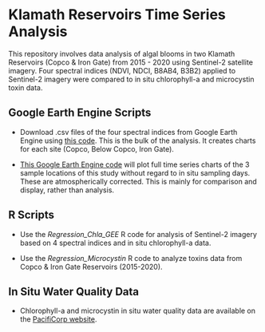 # Klamath Reservoirs Time Series Analysis 
This repository involves data analysis of algal blooms in two Klamath Reservoirs (Copco & Iron Gate) from 2015 - 2020 using Sentinel-2 satellite imagery. 
Four spectral indices (NDVI, NDCI, B8AB4, B3B2) applied to Sentinel-2 imagery were compared to in situ chlorophyll-a and microcystin toxin data. 

## Google Earth Engine Scripts
* Download .csv files of the four spectral indices from Google Earth Engine using [this code](https://code.earthengine.google.com/2a174867fc402f1647e2e9e228d2644e). This is the bulk of the analysis. It creates charts for each site (Copco, Below Copco, Iron Gate).

* [This Google Earth Engine code](https://code.earthengine.google.com/641db50ef7baf4ac53c6eadb39487cb6) will plot full time series charts of the 3 sample locations of this study without regard to in situ sampling days. These are atmospherically corrected. This is mainly for comparison and display, rather than analysis. 

## R Scripts
* Use the *Regression_Chla_GEE* R code for analysis of Sentinel-2 imagery based on 4 spectral indices and in situ chlorophyll-a data.

* Use the *Regression_Microcystin* R code to analyze toxins data from Copco & Iron Gate Reservoirs (2015-2020). 

## In Situ Water Quality Data
* Chlorophyll-a and microcystin in situ water quality data are available on the [PacifiCorp website](https://www.pacificorp.com/energy/hydro/klamath-river/water-quality.html). 

